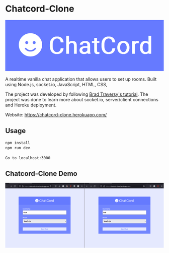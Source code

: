 # Chatcord-Clone

<a href = "https://chatcord-clone.herokuapp.com/">
<img src="img/logo.PNG">
</a>

A realtime vanilla chat application that allows users to set up rooms. Built using Node.js, socket.io, JavaScript, HTML, CSS,

The project was developed by following [Brad Traversy's tutorial](https://www.youtube.com/watch?v=jD7FnbI76Hg). The project
was done to learn more about socket.io, server/client connections and Heroku deployment.

Website: https://chatcord-clone.herokuapp.com/

## Usage

```
npm install
npm run dev

Go to localhost:3000
```

## Chatcord-Clone Demo

![](img/demoGif.gif)




